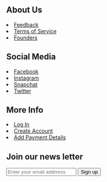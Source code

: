<div class="footer-container row">
				<div class="footer">
					<div class="footer-heading footer1 column1"style="padding-right:147px">
						<h2> About Us</h2>
				  		<li><a href="#">Feedback</a></li>
						<li><a href="#">Terms of Service</a></li>
						<li><a href="#">Founders</a></li>
					 </div>
					<div class="footer-heading footer2 column1"style="padding-right:147px">
						<h2>Social Media</h2>
						<li><a href="#">Facebook</a></li>
						<li><a href="#">Instagram</a></li>
						<li><a href="#">Snapchat</a></li>
						<li><a href="#">Twitter</a></li>
					</div>
					<div class="footer-heading footer3 column1"style="padding-right:147px">
						<h2>More Info</h2>
						<li><a href="login.php">Log In</a></li>
						<li><a href="registration.php">Create Account</a></li>
						<li><a href="billing.php">Add Payment Details</a></li>
					</div>
				</div>
				<div class="footer-email-form column1"style="padding-right:147px">
					<h2>Join our news letter</h2>
					<input type="email" placeholder="Enter your email addrress" id="footer-email">
					<input type="Submit" value="Sign up" id="footer-email-btn">
				</div>
			</div>